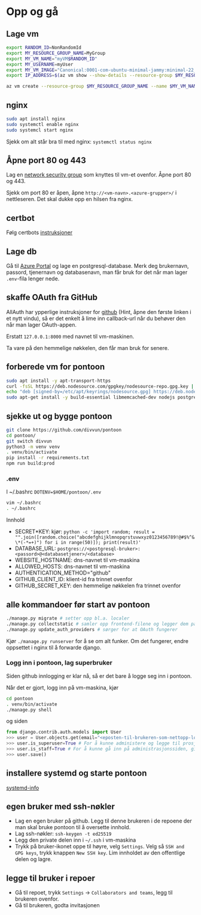 # Opp og gå

## Lage vm

```sh
export RANDOM_ID=NonRandomId
export MY_RESOURCE_GROUP_NAME=MyGroup
export MY_VM_NAME="myVM$RANDOM_ID"
export MY_USERNAME=myUser
export MY_VM_IMAGE="Canonical:0001-com-ubuntu-minimal-jammy:minimal-22_04-lts-gen2:latest"
export IP_ADDRESS=$(az vm show --show-details --resource-group $MY_RESOURCE_GROUP_NAME --name $MY_VM_NAME --query publicIps --output tsv)%
```

```sh
az vm create --resource-group $MY_RESOURCE_GROUP_NAME --name $MY_VM_NAME --image $MY_VM_IMAGE --admin-username $MY_USERNAME --assign-identity --generate-ssh-keys --public-ip-sku Standard
```

## nginx

```sh
sudo apt install nginx
sudo systemctl enable nginx
sudo systemcl start nginx
```

Sjekk om alt står bra til med nginx: `systemctl status nginx`

## Åpne port 80 og 443

Lag en [network security group](https://portal.azure.com/#create/Microsoft.NetworkSecurityGroup-ARM) som knyttes til vm-et ovenfor. Åpne port 80 og 443.

Sjekk om port 80 er åpen, åpne `http://<vm-navn>.<azure-grupper>/` i nettleseren. Det skal dukke opp en hilsen fra nginx.

## certbot

Følg certbots [instruksjoner](https://certbot.eff.org/instructions?ws=nginx&os=ubuntufocal)

## Lage db

Gå til [Azure Portal](https://portal.azure.com/) og lage en postgresql-database. Merk deg brukernavn, passord, tjenernavn og databasenavn, man får bruk for det når man lager `.env`-fila lenger nede.

## skaffe OAuth fra GitHub

AllAuth har ypperlige instruksjoner for [github](https://docs.allauth.org/en/latest/socialaccount/providers/github.html) (Hint, åpne den første linken i et nytt vindu), så er det enkelt å lime inn callback-url når du behøver den når man lager OAuth-appen.

Erstatt `127.0.0.1:8000` med navnet til vm-maskinen.

Ta vare på den hemmelige nøkkelen, den får man bruk for senere.

## forberede vm for pontoon

```sh
sudo apt install -y apt-transport-https
curl -fsSL https://deb.nodesource.com/gpgkey/nodesource-repo.gpg.key | sudo gpg --dearmor -o /etc/apt/keyrings/nodesource.gpg
echo "deb [signed-by=/etc/apt/keyrings/nodesource.gpg] https://deb.nodesource.com/node_18.x nodistro main" | sudo tee /etc/apt/sources.list.d/nodesource.list
sudo apt-get install -y build-essential libmemcached-dev nodejs postgresql-client python3.10-venv python3-dev git libpq-dev
```

## sjekke ut og bygge pontoon

```sh
git clone https://github.com/divvun/pontoon
cd pontoon/
git switch divvun
python3 -m venv venv
. venv/bin/activate
pip install -r requirements.txt
npm run build:prod
```

### .env

I ~/.bashrc `DOTENV=$HOME/pontoon/.env`

```sh
vim ~/.bashrc
. ~/.bashrc
```

Innhold

- SECRET*KEY: kjør: `python -c 'import random; result = "".join([random.choice("abcdefghijklmnopqrstuvwxyz0123456789!@#$%^&\*(-*=+)") for i in range(50)]); print(result)'`
- DATABASE_URL: `postgres://<postgresql-bruker>:<passord>@<databasetjener>/<database>`
- WEBSITE_HOSTNAME: dns-navnet til vm-maskina
- ALLOWED_HOSTS: dns-navnet til vm-maskina
- AUTHENTICATION_METHOD="github"
- GITHUB_CLIENT_ID: klient-id fra trinnet ovenfor
- GITHUB_SECRET_KEY: den hemmelige nøkkelen fra trinnet ovenfor

## alle kommandoer før start av pontoon

```sh
./manage.py migrate # setter opp bl.a. localer
./manage.py collectstatic # samler opp frontend-filene og legger dem på rett plass
./manage.py update_auth_providers # sørger for at OAuth fungerer
```

Kjør `./manage.py runserver` for å se om alt funker.
Om det fungerer, endre oppsettet i nginx til å forwarde django.

### Logg inn i pontoon, lag superbruker

Siden github innlogging er klar nå, så er det bare å logge seg inn i pontoon.

Når det er gjort, logg inn på vm-maskina, kjør

```sh
cd pontoon
. venv/bin/activate
./manage.py shell
```

og siden

```python
from django.contrib.auth.models import User
>>> user = User.objects.get(email="<eposten-til-brukeren-som-nettopp-logget-inn>")
>>> user.is_superuser=True # For å kunne administere og legge til prosjekter fra brukergrensesnittet
>>> user.is_staff=True # For å kunne gå inn på administrasjonssiden, gi brukere tilganger og rettigheter
>>> user.save()
```

## installere systemd og starte pontoon

[systemd-info](systemd/README.md)

## egen bruker med ssh-nøkler

- Lag en egen bruker på github. Legg til denne brukeren i de repoene der man skal bruke pontoon til å oversette innhold.
- Lag ssh-nøkler: `ssh-keygen -t ed25519`
- Legg den private delen inn i `~/.ssh` i vm-maskina
- Trykk på bruker-ikonet oppe til høyre, velg `Settings`.
  Velg så `SSH and GPG keys`, trykk knappen `New SSH key`.
  Lim innholdet av den offentlige delen og lagre.

## legge til bruker i repoer

- Gå til repoet, trykk `Settings` -> `Collaborators and teams`, legg til brukeren ovenfor.
- Gå til brukeren, godta invitasjonen
